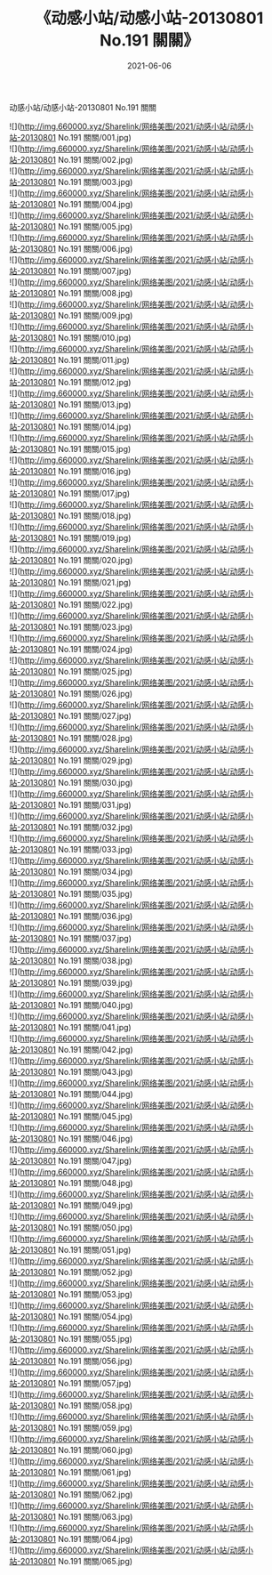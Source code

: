 ﻿---
layout: post
title:  《动感小站/动感小站-20130801 No.191 關關》
date:   2021-06-06
img: http://img.660000.xyz/Sharelink/网络美图/2021/动感小站/动感小站-20130801 No.191 關關/000.jpg
categories: [美女, 清纯, 唯美]
---

动感小站/动感小站-20130801 No.191 關關

 ![](http://img.660000.xyz/Sharelink/网络美图/2021/动感小站/动感小站-20130801 No.191 關關/001.jpg) <br>![](http://img.660000.xyz/Sharelink/网络美图/2021/动感小站/动感小站-20130801 No.191 關關/002.jpg) <br>![](http://img.660000.xyz/Sharelink/网络美图/2021/动感小站/动感小站-20130801 No.191 關關/003.jpg) <br>![](http://img.660000.xyz/Sharelink/网络美图/2021/动感小站/动感小站-20130801 No.191 關關/004.jpg) <br>![](http://img.660000.xyz/Sharelink/网络美图/2021/动感小站/动感小站-20130801 No.191 關關/005.jpg) <br>![](http://img.660000.xyz/Sharelink/网络美图/2021/动感小站/动感小站-20130801 No.191 關關/006.jpg) <br>![](http://img.660000.xyz/Sharelink/网络美图/2021/动感小站/动感小站-20130801 No.191 關關/007.jpg) <br>![](http://img.660000.xyz/Sharelink/网络美图/2021/动感小站/动感小站-20130801 No.191 關關/008.jpg) <br>![](http://img.660000.xyz/Sharelink/网络美图/2021/动感小站/动感小站-20130801 No.191 關關/009.jpg) <br>![](http://img.660000.xyz/Sharelink/网络美图/2021/动感小站/动感小站-20130801 No.191 關關/010.jpg) <br>![](http://img.660000.xyz/Sharelink/网络美图/2021/动感小站/动感小站-20130801 No.191 關關/011.jpg) <br>![](http://img.660000.xyz/Sharelink/网络美图/2021/动感小站/动感小站-20130801 No.191 關關/012.jpg) <br>![](http://img.660000.xyz/Sharelink/网络美图/2021/动感小站/动感小站-20130801 No.191 關關/013.jpg) <br>![](http://img.660000.xyz/Sharelink/网络美图/2021/动感小站/动感小站-20130801 No.191 關關/014.jpg) <br>![](http://img.660000.xyz/Sharelink/网络美图/2021/动感小站/动感小站-20130801 No.191 關關/015.jpg) <br>![](http://img.660000.xyz/Sharelink/网络美图/2021/动感小站/动感小站-20130801 No.191 關關/016.jpg) <br>![](http://img.660000.xyz/Sharelink/网络美图/2021/动感小站/动感小站-20130801 No.191 關關/017.jpg) <br>![](http://img.660000.xyz/Sharelink/网络美图/2021/动感小站/动感小站-20130801 No.191 關關/018.jpg) <br>![](http://img.660000.xyz/Sharelink/网络美图/2021/动感小站/动感小站-20130801 No.191 關關/019.jpg) <br>![](http://img.660000.xyz/Sharelink/网络美图/2021/动感小站/动感小站-20130801 No.191 關關/020.jpg) <br>![](http://img.660000.xyz/Sharelink/网络美图/2021/动感小站/动感小站-20130801 No.191 關關/021.jpg) <br>![](http://img.660000.xyz/Sharelink/网络美图/2021/动感小站/动感小站-20130801 No.191 關關/022.jpg) <br>![](http://img.660000.xyz/Sharelink/网络美图/2021/动感小站/动感小站-20130801 No.191 關關/023.jpg) <br>![](http://img.660000.xyz/Sharelink/网络美图/2021/动感小站/动感小站-20130801 No.191 關關/024.jpg) <br>![](http://img.660000.xyz/Sharelink/网络美图/2021/动感小站/动感小站-20130801 No.191 關關/025.jpg) <br>![](http://img.660000.xyz/Sharelink/网络美图/2021/动感小站/动感小站-20130801 No.191 關關/026.jpg) <br>![](http://img.660000.xyz/Sharelink/网络美图/2021/动感小站/动感小站-20130801 No.191 關關/027.jpg) <br>![](http://img.660000.xyz/Sharelink/网络美图/2021/动感小站/动感小站-20130801 No.191 關關/028.jpg) <br>![](http://img.660000.xyz/Sharelink/网络美图/2021/动感小站/动感小站-20130801 No.191 關關/029.jpg) <br>![](http://img.660000.xyz/Sharelink/网络美图/2021/动感小站/动感小站-20130801 No.191 關關/030.jpg) <br>![](http://img.660000.xyz/Sharelink/网络美图/2021/动感小站/动感小站-20130801 No.191 關關/031.jpg) <br>![](http://img.660000.xyz/Sharelink/网络美图/2021/动感小站/动感小站-20130801 No.191 關關/032.jpg) <br>![](http://img.660000.xyz/Sharelink/网络美图/2021/动感小站/动感小站-20130801 No.191 關關/033.jpg) <br>![](http://img.660000.xyz/Sharelink/网络美图/2021/动感小站/动感小站-20130801 No.191 關關/034.jpg) <br>![](http://img.660000.xyz/Sharelink/网络美图/2021/动感小站/动感小站-20130801 No.191 關關/035.jpg) <br>![](http://img.660000.xyz/Sharelink/网络美图/2021/动感小站/动感小站-20130801 No.191 關關/036.jpg) <br>![](http://img.660000.xyz/Sharelink/网络美图/2021/动感小站/动感小站-20130801 No.191 關關/037.jpg) <br>![](http://img.660000.xyz/Sharelink/网络美图/2021/动感小站/动感小站-20130801 No.191 關關/038.jpg) <br>![](http://img.660000.xyz/Sharelink/网络美图/2021/动感小站/动感小站-20130801 No.191 關關/039.jpg) <br>![](http://img.660000.xyz/Sharelink/网络美图/2021/动感小站/动感小站-20130801 No.191 關關/040.jpg) <br>![](http://img.660000.xyz/Sharelink/网络美图/2021/动感小站/动感小站-20130801 No.191 關關/041.jpg) <br>![](http://img.660000.xyz/Sharelink/网络美图/2021/动感小站/动感小站-20130801 No.191 關關/042.jpg) <br>![](http://img.660000.xyz/Sharelink/网络美图/2021/动感小站/动感小站-20130801 No.191 關關/043.jpg) <br>![](http://img.660000.xyz/Sharelink/网络美图/2021/动感小站/动感小站-20130801 No.191 關關/044.jpg) <br>![](http://img.660000.xyz/Sharelink/网络美图/2021/动感小站/动感小站-20130801 No.191 關關/045.jpg) <br>![](http://img.660000.xyz/Sharelink/网络美图/2021/动感小站/动感小站-20130801 No.191 關關/046.jpg) <br>![](http://img.660000.xyz/Sharelink/网络美图/2021/动感小站/动感小站-20130801 No.191 關關/047.jpg) <br>![](http://img.660000.xyz/Sharelink/网络美图/2021/动感小站/动感小站-20130801 No.191 關關/048.jpg) <br>![](http://img.660000.xyz/Sharelink/网络美图/2021/动感小站/动感小站-20130801 No.191 關關/049.jpg) <br>![](http://img.660000.xyz/Sharelink/网络美图/2021/动感小站/动感小站-20130801 No.191 關關/050.jpg) <br>![](http://img.660000.xyz/Sharelink/网络美图/2021/动感小站/动感小站-20130801 No.191 關關/051.jpg) <br>![](http://img.660000.xyz/Sharelink/网络美图/2021/动感小站/动感小站-20130801 No.191 關關/052.jpg) <br>![](http://img.660000.xyz/Sharelink/网络美图/2021/动感小站/动感小站-20130801 No.191 關關/053.jpg) <br>![](http://img.660000.xyz/Sharelink/网络美图/2021/动感小站/动感小站-20130801 No.191 關關/054.jpg) <br>![](http://img.660000.xyz/Sharelink/网络美图/2021/动感小站/动感小站-20130801 No.191 關關/055.jpg) <br>![](http://img.660000.xyz/Sharelink/网络美图/2021/动感小站/动感小站-20130801 No.191 關關/056.jpg) <br>![](http://img.660000.xyz/Sharelink/网络美图/2021/动感小站/动感小站-20130801 No.191 關關/057.jpg) <br>![](http://img.660000.xyz/Sharelink/网络美图/2021/动感小站/动感小站-20130801 No.191 關關/058.jpg) <br>![](http://img.660000.xyz/Sharelink/网络美图/2021/动感小站/动感小站-20130801 No.191 關關/059.jpg) <br>![](http://img.660000.xyz/Sharelink/网络美图/2021/动感小站/动感小站-20130801 No.191 關關/060.jpg) <br>![](http://img.660000.xyz/Sharelink/网络美图/2021/动感小站/动感小站-20130801 No.191 關關/061.jpg) <br>![](http://img.660000.xyz/Sharelink/网络美图/2021/动感小站/动感小站-20130801 No.191 關關/062.jpg) <br>![](http://img.660000.xyz/Sharelink/网络美图/2021/动感小站/动感小站-20130801 No.191 關關/063.jpg) <br>![](http://img.660000.xyz/Sharelink/网络美图/2021/动感小站/动感小站-20130801 No.191 關關/064.jpg) <br>![](http://img.660000.xyz/Sharelink/网络美图/2021/动感小站/动感小站-20130801 No.191 關關/065.jpg) <br>